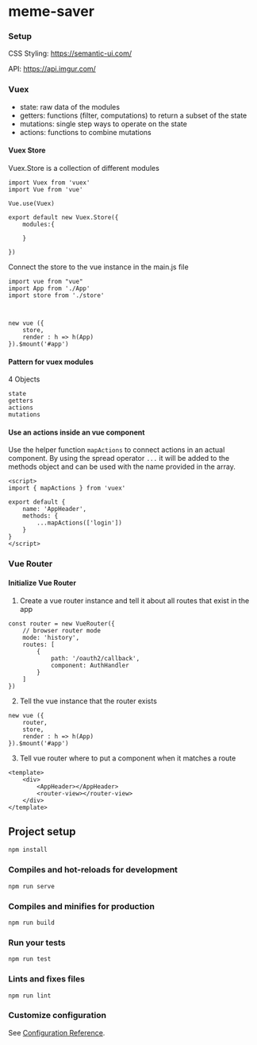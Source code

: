 # meme-saver

### Setup

CSS Styling: https://semantic-ui.com/

API: https://api.imgur.com/

### Vuex

- state:      raw data of the modules
- getters:    functions (filter, computations) to return a subset of the state
- mutations:  single step ways to operate on the state
- actions:    functions to combine mutations

#### Vuex Store
Vuex.Store is a collection of different modules
```
import Vuex from 'vuex'
import Vue from 'vue'

Vue.use(Vuex)

export default new Vuex.Store({
    modules:{
        
    }

})
```


Connect the store to the vue instance in the main.js file

```
import vue from "vue"
import App from './App'
import store from './store'



new vue ({
    store,
    render : h => h(App)
}).$mount('#app')
```
#### Pattern for vuex modules

4 Objects
```
state
getters
actions
mutations
```
#### Use an actions inside an vue component
Use the helper function `mapActions` to connect actions in an actual component. By using the spread operator `...` it will be added to the methods object and can be used with the name provided in the array.
```
<script>
import { mapActions } from 'vuex'

export default {
    name: 'AppHeader',
    methods: {
        ...mapActions(['login'])
    } 
}
</script>
```
### Vue Router

#### Initialize Vue Router

1. Create a vue router instance and tell it about all routes that exist in the app
```
const router = new VueRouter({
    // browser router mode
    mode: 'history',
    routes: [
        {
            path: '/oauth2/callback',
            component: AuthHandler
        }
    ]
})
```
2. Tell the vue instance that the router exists
```
new vue ({
    router,
    store,
    render : h => h(App)
}).$mount('#app')

```
3. Tell vue router where to put a component when it matches a route
```
<template>
    <div>
        <AppHeader></AppHeader>
        <router-view></router-view>
    </div>
</template>
```




## Project setup
```
npm install
```

### Compiles and hot-reloads for development
```
npm run serve
```

### Compiles and minifies for production
```
npm run build
```

### Run your tests
```
npm run test
```

### Lints and fixes files
```
npm run lint
```

### Customize configuration
See [Configuration Reference](https://cli.vuejs.org/config/).
